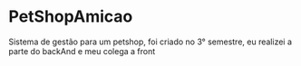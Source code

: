 # PetShopAmicao
Sistema de gestão para um petshop, foi criado no 3° semestre, eu realizei a parte do backAnd e meu colega a front
